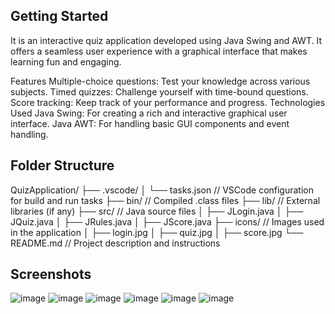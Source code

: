 ## Getting Started

It is an interactive quiz application developed using Java Swing and AWT. It offers a seamless user experience with a graphical interface that makes learning fun and engaging.

Features
Multiple-choice questions: Test your knowledge across various subjects.
Timed quizzes: Challenge yourself with time-bound questions.
Score tracking: Keep track of your performance and progress.
Technologies Used
Java Swing: For creating a rich and interactive graphical user interface.
Java AWT: For handling basic GUI components and event handling.

## Folder Structure
QuizApplication/
├── .vscode/
│   └── tasks.json  // VSCode configuration for build and run tasks
├── bin/            // Compiled .class files
├── lib/            // External libraries (if any)
├── src/            // Java source files
│   ├── JLogin.java
│   ├── JQuiz.java
│   ├── JRules.java
│   ├── JScore.java
├── icons/          // Images used in the application
│   ├── login.jpg
│   ├── quiz.jpg
│   ├── score.jpg
└── README.md       // Project description and instructions


## Screenshots
![image](https://github.com/user-attachments/assets/6a40cc8e-b574-4f8d-b619-4240344e32b3)
![image](https://github.com/user-attachments/assets/b82bb308-22bd-40a4-b5a6-8c2555862d8e)
![image](https://github.com/user-attachments/assets/5f054d11-3dc8-4528-bc6f-da8c07dc35a0)
![image](https://github.com/user-attachments/assets/06f0c540-f708-4d94-a652-0cdce973b3dd)
![image](https://github.com/user-attachments/assets/23eb1d80-f9e9-4858-a387-0413f542968e)
![image](https://github.com/user-attachments/assets/cabb7f6a-729e-4381-8c6e-7f0ffadd5aca)



